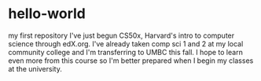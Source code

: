 # hello-world
my first repository
I've just begun CS50x, Harvard's intro to computer science through edX.org. I've already taken comp sci 1 and 2 at my local community college and I'm transferring to UMBC this fall. I hope to learn even more from this course so I'm better prepared when I begin my classes at the university.
